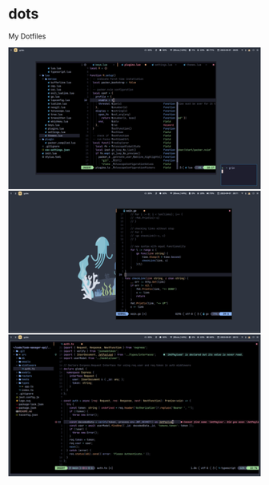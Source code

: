 # dots
My Dotfiles

![neovim-lua](./shots/lua.png)
![neovim-go](./shots/go.png)
![neovim-typescript](./shots/ts.png)
